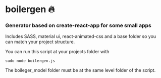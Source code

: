 # boilergen :fire:

### Generator based on create-react-app for some small apps

Includes SASS, material ui, react-animated-css and a base folder so you can match your project structure.

You can run this script at your projects folder with 

`sudo node boilergen.js`

The boileger_model folder must be at the same level folder of the script.
